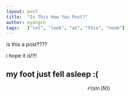 ```yaml
---
layout: post
title:  "Is This How You Post?"
author: eyangch
tags:   ["lol", "look", "at", "this", "noob"]
---
```


is this a post????

i hope it is!!!!

## my foot just fell asleep :(

$$\mathcal{O}(\sin(N))$$
